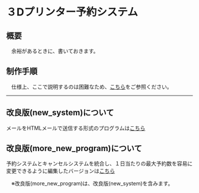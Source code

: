 # ３Dプリンター予約システム

## 概要
　余裕があるときに、書いておきます。

## 制作手順
　仕様上、ここで説明するのは困難なため、[こちら](https://docs.google.com/presentation/d/1kbetnzNWJhqHs8HRFIbdlJpq9zAkcbEO/edit?usp=sharing&ouid=106480420577465092683&rtpof=true&sd=true)をご参照ください。

---
## 改良版(new_system)について
メールをHTMLメールで送信する形式のプログラムは[こちら](https://github.com/Hoshimikan6490/yoyaku-system/tree/main/.new_system)

## 改良版(more_new_program)について
予約システムとキャンセルシステムを統合し、１日当たりの最大予約数を容易に変更できるように編集したバージョンは[こちら](https://github.com/Hoshimikan6490/yoyaku-system/tree/main/more_new_program)

　※改良版(more_new_program)は、改良版(new_system)を含みます。
